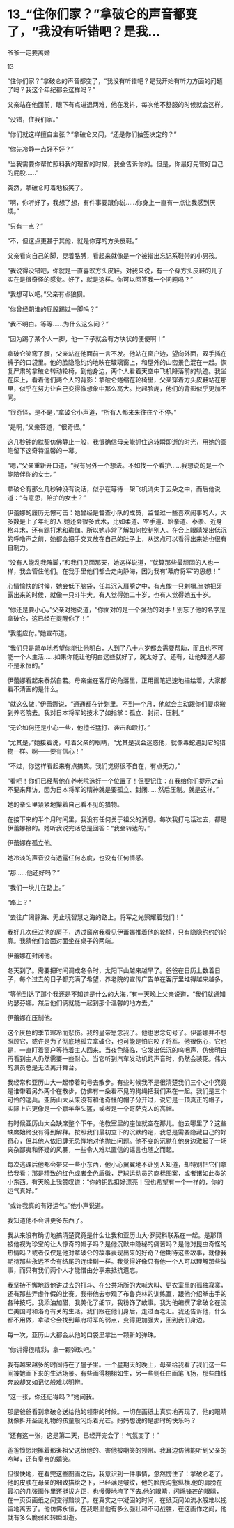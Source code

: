 # 13_“住你们家？”拿破仑的声音都变了，“我没有听错吧？是我...

爷爷一定要离婚

13

“住你们家？”拿破仑的声音都变了，“我没有听错吧？是我开始有听力方面的问题了吗？我这个年纪都会这样吗？”

父亲站在他面前，眼下有点进退两难，他在发抖，每次他不舒服的时候就会这样。

“没错，住我们家。”

“你们就这样擅自主张？”拿破仑又问，“还是你们抽签决定的？”

“你先冷静一点好不好？”

“当我需要你帮忙照料我的理智的时候，我会告诉你的。但是，你最好先管好自己的屁股……”

突然，拿破仑盯着地板笑了。

“啊，你听好了，我想了想，有件事要跟你说……你身上一直有一点让我感到厌烦。”

“只有一点？”

“不，但这点更甚于其他，就是你穿的方头皮鞋。”

父亲看向自己的脚，晃着胳膊，看起来就像是一个被指出忘记系鞋带的小男孩。

“我说得没错吧，你就是一直喜欢方头皮鞋。对我来说，有一个穿方头皮鞋的儿子实在是很奇怪的感觉。好了，就是这样。你可以回答我一个问题吗？”

“我想可以吧。”父亲有点狼狈。

“你曾经朝谁的屁股踢过一脚吗？”

“我不明白。等等……为什么这么问？”

“因为踢了某个人一脚，他一下子就会有方块状的便便啊！”

拿破仑笑弯了腰，父亲站在他面前一言不发。他站在窗户边，望向外面，双手插在裤子的口袋里。他的脸隐隐约约地映在玻璃窗上，和屋外的山峦景色混在一起。恢复严肃的拿破仑转动轮椅，到他身边，两个人看着天空中飞机降落前的轨迹。我坐在床上，看着他们两个人的背影：拿破仑蜷缩在轮椅里，父亲穿着方头皮鞋站在那里，似乎在努力让自己变得像想象中那么高大。比起脸庞，他们的背影似乎更加不同。

“很奇怪，是不是，”拿破仑小声道，“所有人都来来往往个不停。”

“是啊，”父亲答道，“很奇怪。”

这几秒钟的默契仿佛静止一般，我很确信母亲能抓住这转瞬即逝的时光，用她的画笔留下这奇特温馨的一幕。

“嗯，”父亲重新开口道，“我有另外一个想法。不如找一个看护……我想说的是一个能陪伴你的女士。”

拿破仑有那么几秒钟没有说话，似乎在等待一架飞机消失于云朵之中，而后他说道：“有意思，陪护的女士？”

伊蕾娜的履历无懈可击：她曾经是督查小队的成员，监督过一些喜欢闹事的人，大多数是上了年纪的人.她还会很多武术，比如柔道、空手道、跆拳道、泰拳、近身格斗术，还有踢打术和瑜伽。所以她非常了解如何控制别人。在合上眼睛发出低沉的呼噜声之前，她都会把手交叉放在自己的肚子上，从这点可以看得出来她也很有自制力。

“没有人能乱我阵脚，”和我们见面那天，她这样说道，“就算那些最顽固的人也一样，我会管住他们。在我手里他们都会走向静海，因为我有‘幕府将军’的思想！”

心情愉快的时候，她会低下脑袋，任其沉入肩膀之中，有点像一只刺猬.当她把牙露出来的时候，就像一只斗牛犬。有人觉得她二十岁，也有人觉得她五十岁。

“你还是要小心，”父亲对她说道，“你面对的是一个强劲的对手！别忘了他的名字是拿破仑，这已经在提醒你了！”

“我能应付。”她宣布道。

“我们只是简单地希望你能让他明白，人到了八十六岁都会需要帮助，而且也不可能一个人生活……如果你能让他明白这些就好了，就太好了。还有，让他知道人都不是永恒的。”

伊蕾娜看起来泰然自若。母亲坐在客厅的角落里，正用画笔迅速地描绘着，大家都看不清画的是什么。

“就这么做，”伊蕾娜说，“通通都在计划里。不到一个月，他就会主动跟你们要求搬到养老院去。我对日本将军的技术了如指掌：孤立、封闭、压制。”

“无论如何还是小心一些，他擅长猛打、袭击和殴打。”

“尤其是，”她接着说，盯着父亲的眼睛，“尤其是我会迷惑他，就像毒蛇遇到它的猎物一样。啊——要有信心！”

“不过，你这样看起来有点搞笑。我们觉得很不自在，有点无力。”

“看吧！你们已经帮他在养老院选好一个位置了！但要记住：在我给你们提示之前不要来拜访，因为日本将军的精神就是要孤立、封闭……然后压制。就是这样。”

她的拳头里紧紧地攥着自己看不见的猎物。

在接下来的半个月时间里，我没有任何关于祖父的消息。每次我打电话过去，都是伊蕾娜接的。她听我说完话总是回答：“我会转达的。”

伊蕾娜在孤立他。

她冷淡的声音没有透露任何态度，也没有任何情感。

“那……他还好吗？”

“我们一块儿在路上。”

“路上？”

“去往广阔静海、无止境智慧之海的路上。将军之光照耀着我们！”

我好几次经过他的房子，透过窗帘我看见伊蕾娜推着他的轮椅，只有隐隐约约的轮廓。我猜他们会面对面坐在桌子的两端。

伊蕾娜在封闭他。

冬天到了。需要把时间调成冬令时，太阳下山越来越早了。爸爸在日历上数着日子，每个过去的日子都充满了希望，养老院的宣传广告单在客厅里堆得越来越多。

“等他到达了那个我还是不知道是什么的大海，”有一天晚上父亲说道，“我们就通知约瑟芬娜。然后他们俩就能一起到那个温馨的地方去。”

伊蕾娜在压制他。

这个灰色的季节寒冷而悲伤。我的皇帝思念我了。他也思念句号了。伊蕾娜并不想照顾它，或许是为了彻底地孤立拿破仑，也可能是怕它咬了将军。他很伤心，它也是，一直盯着窗户等待着主人回来。当夜色降临，它发出低沉的呜咽声，仿佛明白再看到主人仍然需要一些耐心。当它听到汽车发动机的声音时，仍然会装死。伟大的演员总是无法离开舞台。

我经常和亚历山大一起带着句号去散步。有些时候我不是很清楚我们三个之中究竟是谁带着另外两个在散步，仿佛有一条看不见的狗绳把我们系在一起。我们是三个可怜的逃兵。亚历山大从来没有和他奇怪的帽子分开过，说它是一顶真正的帽子，实际上它更像是一个嘉年华头盔，或者是一个哥萨克人的高帽。

有时候亚历山大会缺席整个下午，他教室里的座位就空在那儿。他去哪里了？这些缺席始终没有得到解释。按照我们最初立下的沉默约定，我总是需要隐藏自己的好奇心，但其他人依旧肆无忌惮地对他抛出问题。他不变的沉默在他身边激起了一场夹杂鄙夷和怀疑的风暴，一些令人难以置信的谣言也随之而起。

每次逃课后他都会带来一些小东西，他小心翼翼地不让别人知道，却特别把它们拿给我看：那是精致的红色或者金色盾徽，足球运动员的商标图案，或者诸如此类的小东西。有天晚上我赞叹道：“你的钥匙扣好漂亮！我也希望有一个一样的，你的运气真好。”

“或许我真的有好运气。”他小声说道。

我知道他不会讲更多东西了。

我从来没有确切地搞清楚究竟是什么让我和亚历山大·罗契科联系在一起。是那顶被他视为珍宝的让人惊奇的帽子吗？是他沉默中隐秘的痛苦吗？是他对昆虫奇怪的热情吗？或者仅仅是他对拿破仑的故事表现出来的好奇？他期待这些故事，就像我期待那些永远不会有结尾的连续剧一样。我觉得好像只有他一个人可以理解那些故事，而只有我们两个人才能借由分享来抵抗遗忘。

我坚持不懈地跟他讲过去的打斗、在公共场所的大喊大叫、更衣室里的孤独寂寞，还有那些弄虚作假的比赛。我带他去参观了布鲁克林的训练室，跟他介绍拳击手的各种技巧。我添油加醋，我美化了细节，我粉饰了故事。我为他编撰了拿破仑在流亡美国时和洛奇有关的生活。我们跟在他们身后，走过百老汇。我还告诉他，什么都不用做，拿破仑会找到幕府将军的弱点，变得更加强大，回到我们身边。

每一次，亚历山大都会从他的口袋里拿出一颗新的弹珠。

“你讲得很精彩，拿一颗弹珠吧。”

我有越来越多的时间待在了屋子里。一个星期天的晚上，母亲给我看了我们这一年间被她画下来的生活场景。有些画得栩栩如生，另一些则任由画笔飞扬，那些曲线奔放却又如记忆般难以明辨。

“这一张，你还记得吗？”她问我。

那是爸爸看到拿破仑送给他的领带的时候。一切在画纸上真实地再现了，他的眼睛就像拆开圣诞礼物的孩童般闪烁着光芒。妈妈想说的是那时的快乐吗？

“还有这一张，这是第二天，已经开完会了！气氛变了！”

爸爸愤怒地挥着那条祖父送给他的、害他被嘲笑的领带。我耳边仿佛能听到父亲的咆哮，还有皇帝的嬉笑。

但很快地，在看完这些图画之后，我意识到一件事情，忽然愣住了：拿破仑老了。他的皮肤在母亲的细致描绘之下，已经满是皱纹，他的脸庞沟壑纵横.他的肩膀在最初的几张画作里还挺拔方正，也慢慢地垮了下去.他的眼睛，闪烁锋芒的眼睛，在一页页画纸之间变得黯淡了。在真实之中凝固的时间，在纸页间如流水般难以挽留地离去了。他仿佛永恒，在我眼里他有多么强壮和不可战胜，在这画作之间，他就有多么脆弱和转瞬即逝。